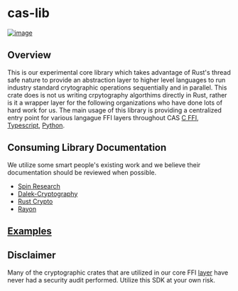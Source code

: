 # cas-lib

[![image](https://img.shields.io/badge/Discord-5865F2?style=for-the-badge&logo=discord&logoColor=white)](https://discord.gg/7bXXCQj45q)

## Overview
This is our experimental core library which takes advantage of Rust's thread safe nature to provide an abstraction layer to higher level languages to run industry standard crytographic operations sequentially and in parallel.
This crate does is not us writing crpytography algorthims directly in Rust, rather is it a wrapper layer for the following organizations who have done lots of hard work for us. The main usage of this library is providing a centralized entry point for various langague FFI layers throughout CAS [C FFI](https://github.com/Cryptographic-API-Services/cas-core-lib), [Typescript](https://github.com/Cryptographic-API-Services/cas-typescript-sdk), [Python](https://github.com/Cryptographic-API-Services/cas-python-sdk).

## Consuming Library Documentation
We utilize some smart people's existing work and we believe their documentation should be reviewed when possible.
- [Spin Research](https://github.com/SpinResearch)
- [Dalek-Cryptography](https://github.com/dalek-cryptography)
- [Rust Crypto](https://github.com/RustCrypto)
- [Rayon](https://github.com/rayon-rs/rayon)

## [Examples](https://github.com/Cryptographic-API-Services/cas-lib/blob/main/docs/EXAMPLES.md)

## Disclaimer
Many of the cryptographic crates that are utilized in our core FFI [layer](./src) have never had a security audit performed. Utilize this SDK at your own risk.
